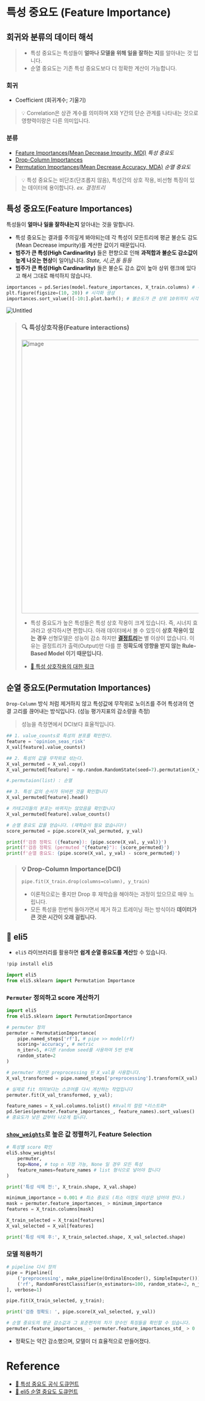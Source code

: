 # 특성 중요도 (Feature Importance)

## 회귀와 분류의 데이터 해석

> - 특성 중요도는 특성들이 **얼마나 모델을 위해 일을 잘하는 지**를 알아내는 것 입니다.
> - 순열 중요도는 기존 특성 중요도보다 더  정확한 계산이 가능합니다.

### 회귀
- Coefficient (회귀계수; 기울기)

> 💡 Correlation은 상관 계수를 의미하며 X와 Y간의 단순 관계를 나타내는 것으로 영향력이랑은 다른 의미입니다.

### 분류
- [Feature Importances(Mean Decrease Impurity, MDI)]() _특성 중요도_
- [Drop-Column Importances]()
- [Permutation Importances(Mean Decrease Accuracy, MDA)]() _순열 중요도_

> 💡 특성 중요도는 비단조(단조롭지 않음), 특성간의 상호 작용, 비선형 특징이 있는 데이터에 용이합니다. _ex. 결정트리_

## 특성 중요도(Feature Importances)

특성들이 **얼마나 일을 잘하내는지** 알아내는 것을 말합니다.

- 특성 중요도는 결과를 주의깊게 봐야되는데 각 특성이 모든트리에 평균 불순도 감도(Mean Decrease impurity)를 계산한 값이기 때문입니다. 
- **범주가 큰 특성(High Cardinarlity)** 들은 편향으로 인해 **과적합과 불순도 감소값이 높게 나오는 현상**이 일어납니다. _State, 시,군,동 등등_ 
- **범주가 큰 특성(High Cardinarlity)** 들은 불순도 감소 값이 높아 상위 랭크에 있다고 해서 그대로 해석하지 않습니다.

```py
importances = pd.Series(model.feature_importances, X_train.columns) # 특성 중요도 구하기
plt.figure(figsize=(10, 20)) # 시각화 생성
importances.sort_value()[-10:].plot.barh(); # 불순도가 큰 상위 10위까지 시각화
```

![Untitled](https://user-images.githubusercontent.com/55238671/215466860-a6f62894-6463-4573-961c-701a8fb12829.png)

> ### 🔍 특성상호작용(Feature interactions)
> <img width="715" alt="image" src="https://user-images.githubusercontent.com/55238671/215466755-aae240bd-3fe2-4deb-8cad-dbfcfe4a1712.png">
> 
> - 특성 중요도가 높은 특성들은 특성 상호 작용이 크게 있습니다. 즉, 시너지 효과라고 생각하시면 편합니다. 아래 데이터에서 볼 수 있듯이 **상호 작용이 있는 경우** 선형모델은 성능이 감소 하지만 **[결정트리]()는** 별 이상이 없습니다. 이유는 결정트리가 출력(Output)만 다를 뿐 **정확도에 영향을 받지 않는 Rule-Based Model 이기 때문입니다.**
>
> - [🔗 특성 상호작용의 대한 링크](https://christophm.github.io/interpretable-ml-book/interaction.html#feature-interaction)

## 순열 중요도(Permutation Importances)

`Drop-Column` 방식 처럼 제거하지 않고 특성값에 무작위로 노이즈를 주어 특성과의 연결 고리를 끊어내는 방식입니다.  (성능 평가지표의 감소량을 측정)

> 성능을 측정면에서 DCI보다 효율적입니다.

```py
## 1. value_counts로 특성의 분포를 확인한다.
feature = 'opinion_seas_risk'
X_val[feature].value_counts()

## 2. 특성의 값을 무작위로 섞는다.
X_val_permuted = X_val.copy()
X_val_permuted[feature] = np.random.RandomState(seed=7).permutation(X_val_permuted[feature])

#.permutaion(list) : 순열 

## 3. 특성 값의 순서가 뒤바뀐 것을 확인합니다
X_val_permuted[feature].head()

# 카테고리들의 분포는 바뀌지는 않았음을 확인합니다
X_val_permuted[feature].value_counts()

# 순열 중요도 값을 얻습니다. (재학습이 필요 없습니다!)
score_permuted = pipe.score(X_val_permuted, y_val)

print(f'검증 정확도 ({feature}): {pipe.score(X_val, y_val)}')
print(f'검증 정확도 (permuted "{feature}"): {score_permuted}')
print(f'순열 중요도: {pipe.score(X_val, y_val) - score_permuted}')
```

>### 💡 Drop-Column Importance(DCI)
> ```py
> pipe.fit(X_train.drop(columns=column), y_train)
> ```
> - 이론적으로는 좋지만 Drop 후 재학습을 해야하는 과정이 있으므로 매우 느립니다.
> - 모든 특성을 한번씩 돌아가면서 제거 하고 트레이닝 하는 방식이라 **데이터가  큰 것은 시간이 오래 걸립니다.**

## 📌 eli5
- `eli5` 라이브러리를 활용하면 **쉽게 순열 중요도를 계산**할 수 있습니다.

```py
!pip install eli5

import eli5
from eli5.sklearn import Permutation Importance
```

### `Permuter` 정의하고 score 계산하기
```py
import eli5
from eli5.sklearn import PermutationImportance

# permuter 정의
permuter = PermutationImportance(
    pipe.named_steps['rf'], # pipe >> model(rf)
    scoring='accuracy', # metric
    n_iter=5, #다른 random seed를 사용하여 5번 반복
    random_state=2
)

# permuter 계산은 preprocessing 된 X_val을 사용합니다.
X_val_transformed = pipe.named_steps['preprocessing'].transform(X_val) # pipe >> preprocessing

# 실제로 fit 의미보다는 스코어를 다시 계산하는 작업입니다
permuter.fit(X_val_transformed, y_val);

feature_names = X_val.columns.tolist() #Xval의 컬럼 *리스트화*
pd.Series(permuter.feature_importances_, feature_names).sort_values()
# 중요도가 낮은 값부터 나오게 됩니다. 
```

### [`show_weights`](https://eli5.readthedocs.io/en/latest/autodocs/eli5.html#eli5.show_weights)로 높은 값 정렬하기, Feature Selection
```py
# 특성별 score 확인
eli5.show_weights(
    permuter, 
    top=None, # top n 지정 가능, None 일 경우 모든 특성 
    feature_names=feature_names # list 형식으로 넣어야 합니다
)

print('특성 삭제 전:', X_train.shape, X_val.shape)

minimum_importance = 0.001 # 최소 중요도 (최소 이정도 이상은 넘어야 한다.)
mask = permuter.feature_importances_ > minimum_importance
features = X_train.columns[mask]

X_train_selected = X_train[features]
X_val_selected = X_val[features]

print('특성 삭제 후:', X_train_selected.shape, X_val_selected.shape)
```

### 모델 적용하기
```py
# pipeline 다시 정의
pipe = Pipeline([
    ('preprocessing', make_pipeline(OrdinalEncoder(), SimpleImputer())),
    ('rf', RandomForestClassifier(n_estimators=100, random_state=2, n_jobs=-1)) 
], verbose=1)

pipe.fit(X_train_selected, y_train);

print('검증 정확도: ', pipe.score(X_val_selected, y_val))

# 순열 중요도의 평균 감소값과 그 표준편차의 차가 양수인 특징들을 확인할 수 있습니다.
permuter.feature_importances_ - permuter.feature_importances_std_ > 0
```
- 정확도는 약간 감소했으며, 모델이 더 효율적으로 만들어졌다.



# Reference
- [🔗 특성 중요도 공식 도큐먼트](https://scikit-learn.org/stable/modules/generated/sklearn.tree.DecisionTreeClassifier.html#sklearn.tree.DecisionTreeClassifier.feature_importances_)
- [🔗 eli5 순열 중요도 도큐먼트](https://eli5.readthedocs.io/en/latest/autodocs/sklearn.html#eli5.sklearn.permutation_importance.PermutationImportance)









